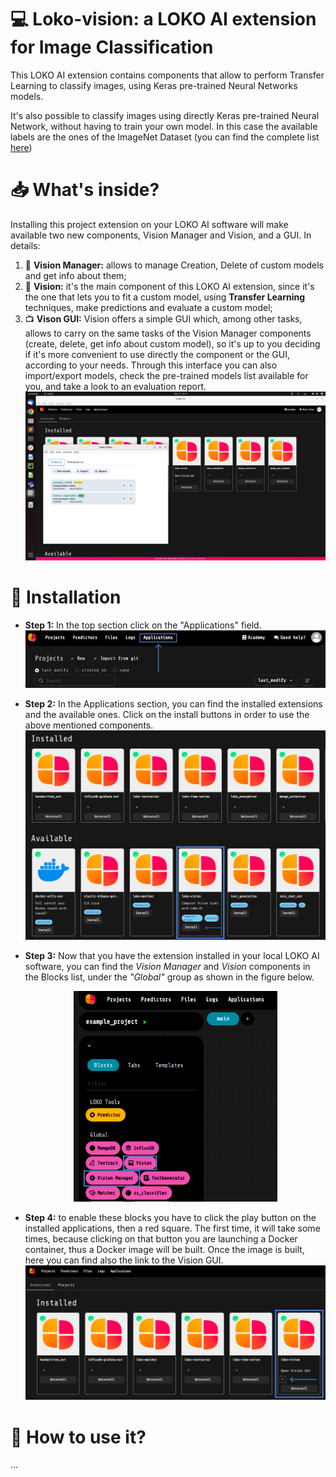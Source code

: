 # :computer: Loko-vision: a LOKO AI  extension for Image Classification



This LOKO AI extension contains components that allow to perform Transfer Learning to classify images, using Keras pre-trained Neural Networks models. 


It's also possible to classify images using directly Keras pre-trained Neural Network, without having to train your own model. In this case the available labels are the ones of the ImageNet Dataset (you can find the complete list [here](https://gist.github.com/yrevar/942d3a0ac09ec9e5eb3a)) 


# :inbox_tray: What's inside?

Installing this project extension on your LOKO AI software will make available two new components, Vision Manager and Vision, and a GUI. In details:

1. :wrench: **Vision Manager:** allows to manage Creation, Delete of custom models and get info about them;
2. :crystal_ball: **Vision:** it's the main component of this LOKO AI extension, since it's the one that lets you to fit a custom model, using **Transfer Learning** techniques, make predictions and evaluate a custom model;
3. :tv: **Vison GUI:** Vision offers a simple GUI which, among other tasks, allows to carry on the same tasks of the Vision Manager components (create, delete, get info about custom model), so it's up to you deciding if it's more convenient to use directly the component or the GUI, according to your needs. Through this interface you can also import/export models, check the pre-trained models list available for you, and take a look to an evaluation report.![Screenshot of the GUI](resources/vision_gui_img.png)


# :electric_plug: Installation

- **Step 1:** In the top section click on the "Applications" field. ![application section](resources/applications_section.png)

- **Step 2:** In the Applications section, you can find the installed extensions and the available ones. Click on the install buttons in order to use the above mentioned components. ![](resources/applications_screen.png)

- **Step 3:** Now that you have the extension installed in your local LOKO AI software, you can find the _Vision Manager_ and _Vision_ components in the Blocks list, under the _"Global"_ group as shown in the figure below. <p align="center"><img src="resources/global_extensions.png" alt="Global extensions" width="68%" height="45%" title="Global extensions" /> </p>

- **Step 4:** to enable these blocks you have to click the play button on the installed applications, then a red square. The first time, it will take some times, because clicking on that button you are launching a Docker container, thus a Docker image will be built. Once the image is built, here you can find also the link to the Vision GUI. 
![](resources/build_vision_image.png)


# :mag_right: How to use it?


...